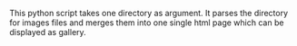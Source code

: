 This python script takes one directory as argument. It parses the directory for images files and merges them into one single html page which can be displayed as gallery.